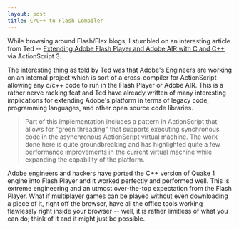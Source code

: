 ```yaml
---
layout: post
title: C/C++ to Flash Compiler
---
```


While browsing around Flash/Flex blogs, I stumbled on an interesting article from Ted -- <a href="http://www.onflex.org/ted/2008/02/extending-adobe-flash-player-and-adobe.php">Extending Adobe Flash Player and Adobe AIR with C and C++</a> via ActionScript 3.

The interesting thing as told by Ted was that Adobe's Engineers are working on an internal project which is sort of a cross-compiler for ActionScript allowing any c/c++ code to run in the Flash Player or Adobe AIR. This is a rather nerve racking feat and Ted have already written of many interesting implications for  extending Adobe's platform in terms of legacy code, programming languages, and other open source code libraries.

> Part of this implementation includes a pattern in ActionScript that allows for "green threading" that supports executing synchronous code in the asynchronous ActionScript virtual machine. The work done here is quite groundbreaking and has highlighted quite a few performance improvements in the current virtual machine while expanding the capability of the platform.

Adobe engineers and hackers have ported the C++ version of Quake 1 engine into Flash Player and it worked perfectly and performed well. This is extreme engineering and an utmost over-the-top expectation from the Flash Player. What if multiplayer games can be played without even downloading a piece of it, right off the browser, have all the office tools working flawlessly right inside your browser -- well, it is rather limitless of what you can do; think of it and it might just be possible.
